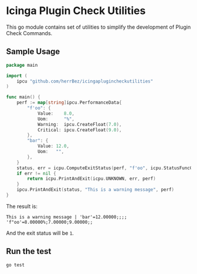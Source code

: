 <!--
SPDX-FileCopyrightText: 2021 Mirko Bez <bez.mirko@gmail.com>

SPDX-License-Identifier: MIT
-->

# Icinga Plugin Check Utilities

This go module contains set of utilities to simplify the development of Plugin Check Commands.

## Sample Usage

```go
package main

import (
	ipcu "github.com/herrBez/icingaplugincheckutilities"
)

func main() {
	perf := map[string]ipcu.PerformanceData{
		"f'oo": {
			Value:    8.0,
			Uom:      "%",
			Warning:  ipcu.CreateFloat(7.0),
			Critical: ipcu.CreateFloat(9.0),
		},
		"bar": {
			Value: 12.0,
			Uom:   "",
		},
	}
	status, err = icpu.ComputeExitStatus(perf, "f'oo", icpu.StatusFuncGte)
	if err != nil {
		return icpu.PrintAndExit(icpu.UNKNOWN, err, perf)
	}
	ipcu.PrintAndExit(status, "This is a warning message", perf)
}
```

The result is:

```
This is a warning message | 'bar'=12.00000;;;; 'f"oo'=8.00000%;7.00000;9.00000;;
```

And the exit status will be `1`.


## Run the test

```sh
go test
```
